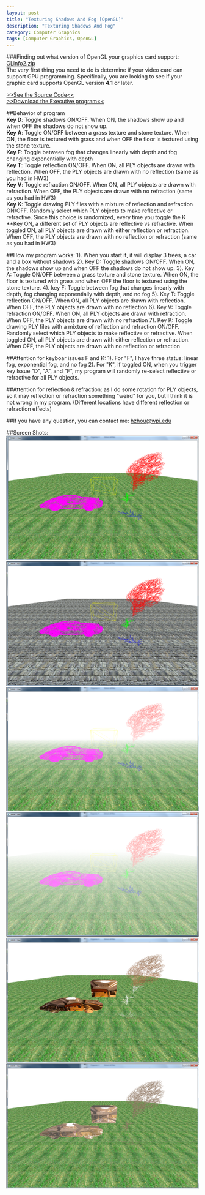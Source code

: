 ```yaml
---      
layout: post      
title: "Texturing Shadows And Fog [OpenGL]"      
description: "Texturing Shadows And Fog"      
category: Computer Graphics      
tags: [Computer Graphics, OpenGL]      
---      
```

###Finding out what version of OpenGL your graphics card support: [GLinfo2.zip](/demo/ComputerGraphics/GLinfo2.zip)           
The very first thing you need to do is determine if your video card can support GPU programming. Specifically, you are looking to see if your graphic card supports OpenGL version **4.1** or later.            
          
[>>See the Source Code<<](https://github.com/zhouhao/CS543-Computer-Graphics-Course-Project/tree/master/HW4)               
[>>Download the Executive program<<](/demo/ComputerGraphics/Texturing_Shadows_And_Fog.zip)           
      
##Behavior of program      
**Key D**: Toggle shadows ON/OFF. When ON, the shadows show up and when OFF the shadows do not show up.    
**Key A**: Toggle ON/OFF between a grass texture and stone texture. When ON, the floor is textured with grass and when OFF the floor is textured using the stone texture.    
**Key F**: Toggle between fog that changes linearly with depth and fog changing exponentially with depth    
**Key T**: Toggle reflection ON/OFF. When ON, all PLY objects are drawn with reflection. When OFF, the PLY objects are drawn with no reflection (same as you had in HW3)   
**Key V**: Toggle refraction ON/OFF. When ON, all PLY objects are drawn with refraction. When OFF, the PLY objects are drawn with no refraction (same as you had in HW3)   
**Key K**: Toggle drawing PLY files with a mixture of reflection and refraction ON/OFF. Randomly select which PLY objects to make reflective or refractive. Since this choice is randomized, every time you toggle the K **Key ON, a different set of PLY objects are reflective vs refractive. When toggled ON, all PLY objects are drawn with either reflection or refraction. When OFF, the PLY objects are drawn with no reflection or refraction (same as you had in HW3)   

##How my program works:
1). When you start it, it will display 3 trees, a car and a box without shadows
2). Key D: Toggle shadows ON/OFF. When ON, the shadows show up and when OFF the shadows do not show up. 
3). Key A: Toggle ON/OFF between a grass texture and stone texture. When ON, the floor is textured with grass and when OFF the floor is textured using the stone texture. 
4). key F: Toggle between fog that changes linearly with depth, fog changing exponentially with depth, and no fog
5). Key T: Toggle reflection ON/OFF. When ON, all PLY objects are drawn with reflection. When OFF, the PLY objects are drawn with no reflection
6). Key V: Toggle refraction ON/OFF. When ON, all PLY objects are drawn with refraction. When OFF, the PLY objects are drawn with no refraction
7). Key K: Toggle drawing PLY files with a mixture of reflection and refraction ON/OFF. Randomly select which PLY objects to make reflective or refractive. When toggled ON, all PLY objects are drawn with either reflection or refraction. When OFF, the PLY objects are drawn with no reflection or refraction 

##Attention for keyboar issues F and K:
1). For "F", I have three status: linear fog, exponential fog, and no fog
2). For "K", if toggled ON, when you trigger key Issue "D", "A", and "F", my program will randomly re-select reflective or refractive for all PLY objects.

##Attention for reflection & refraction: as I do some rotation for PLY objects, so it may reflection or refraction something "weird" for you, but I think it is not wrong in my program. (Different locations have different reflection or refraction effects)

##If you have any question, you can contact me: <a href="mailto:hzhou@wpi.edu">hzhou@wpi.edu</a>      

##Screen Shots:        
![Initial Display](/images/blog/OpenGL/hw4/1.PNG "Initial Display")            
![keyboard 'A' event](/images/blog/OpenGL/hw4/2.PNG "ground with stone")           
![keyboard 'F' event](/images/blog/OpenGL/hw4/3.PNG "linear fog")            
![keyboard 'F' event](/images/blog/OpenGL/hw4/4.PNG "exponential fog")           
![keyboard 'T' event](/images/blog/OpenGL/hw4/5.PNG "reflection in car")           
![keyboard 'V' event](/images/blog/OpenGL/hw4/6.PNG "refraction in car")     